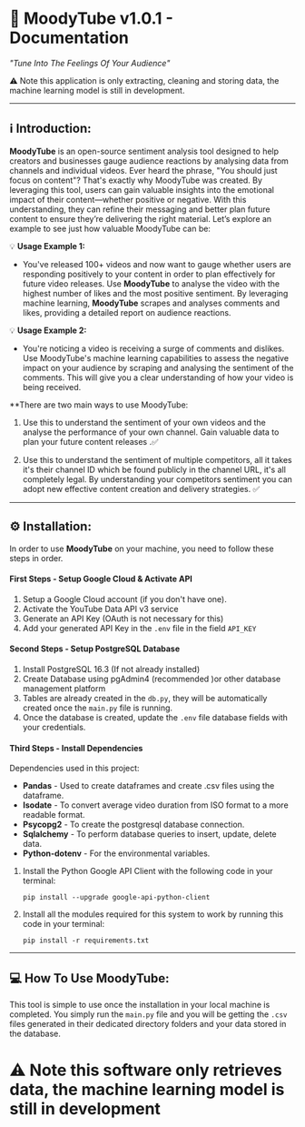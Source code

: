 # 🎥 MoodyTube v1.0.1 - Documentation

*"Tune Into The Feelings Of Your Audience"*

⚠️ Note this application is only extracting, cleaning and storing data, the machine learning model is still in development.

________________________________________________________________________

##  ℹ️ Introduction:

**MoodyTube** is an open-source sentiment analysis tool designed to help creators and businesses gauge audience reactions by analysing data from channels and individual videos. Ever heard the phrase, "You should just focus on content"? That's exactly why MoodyTube was created. By leveraging this tool, users can gain valuable insights into the emotional impact of their content—whether positive or negative. With this understanding, they can refine their messaging and better plan future content to ensure they’re delivering the right material. Let’s explore an example to see just how valuable MoodyTube can be:

💡 **Usage  Example 1:**

- You've released 100+ videos and now want to gauge whether users are responding positively to your content in order to plan effectively for future video releases. Use **MoodyTube** to analyse the video with the highest number of likes and the most positive sentiment. By leveraging machine learning, **MoodyTube** scrapes and analyses comments and likes, providing a detailed report on audience reactions.

💡 **Usage  Example 2:**

- You're noticing a video is receiving a surge of comments and dislikes. Use MoodyTube's machine learning capabilities to assess the negative impact on your audience by scraping and analysing the sentiment of the comments. This will give you a clear understanding of how your video is being received. 

**There are two main ways to use MoodyTube:

1. Use this to understand the sentiment of your own videos and the analyse the performance of your own channel. Gain valuable data to plan your future content releases .✅

2. Use this to understand the sentiment of multiple competitors, all it takes it's their channel ID which be found publicly in the channel URL, it's all completely legal. By understanding your competitors sentiment you can adopt new effective content creation and delivery strategies. ✅

________________________________________________________________________

##  ⚙️ Installation:

In order to use **MoodyTube** on your machine, you need to follow these steps in order.
#### First Steps - Setup Google Cloud & Activate API

1. Setup a Google Cloud account (if you don't have one).
2. Activate the YouTube Data API v3 service
3. Generate an API Key (OAuth is not necessary for this)
4. Add your generated API Key in the `.env` file in the field `API_KEY`

#### Second Steps - Setup PostgreSQL Database

1. Install PostgreSQL 16.3 (If not already installed)
2. Create Database using pgAdmin4 (recommended )or other database management platform
3. Tables are already created in the `db.py`, they will be automatically created once the `main.py` file is running.
4. Once the database is created, update the `.env` file database fields with your credentials.

#### Third Steps - Install  Dependencies

Dependencies used in this project:
 - **Pandas** - Used to create dataframes and create .csv files using the dataframe.
 - **Isodate** - To convert average video duration from ISO format to a more readable format.
 - **Psycopg2** - To create the postgresql database connection.
 - **Sqlalchemy** - To perform database queries to insert, update, delete data.
 - **Python-dotenv** - For the environmental variables.

1. Install the Python Google API Client with the following code in your terminal:

	`pip install --upgrade google-api-python-client`

2. Install all the modules required for this system to work by running this code in your terminal:

	`pip install -r requirements.txt`
	

________________________________________________________________________

##  💻 How To Use MoodyTube:

This tool is simple to use once the installation in your local machine is completed. You simply run the `main.py` file and you will be getting the `.csv` files generated in their dedicated directory folders and your data stored in the database.

#  ⚠️ Note this software only retrieves data, the machine learning model is still in development
